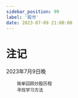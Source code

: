 ```yaml
---
sidebar_position: 99
label: '股市'
date: 2023-07-09 21:00:00
---
```


# 注记
2023年7月9日晚
```text
    简单回顾炒股历程
    寻找学习方法
```